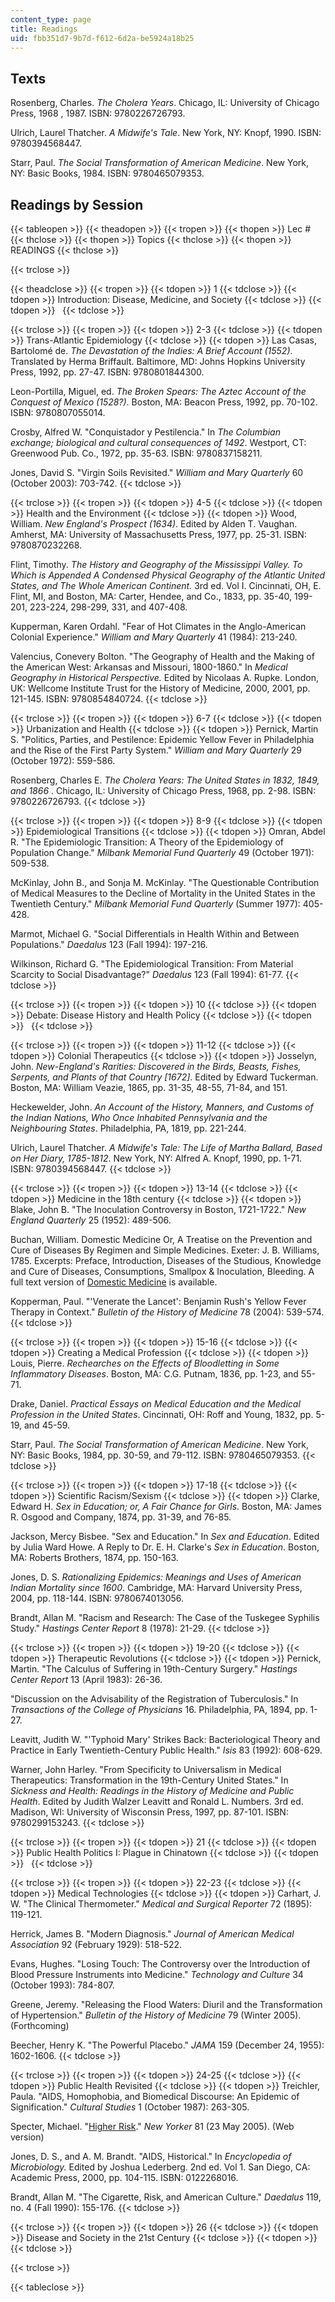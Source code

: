 ```yaml
---
content_type: page
title: Readings
uid: fbb351d7-9b7d-f612-6d2a-be5924a18b25
---
```


Texts
-----

Rosenberg, Charles. _The Cholera Years_. Chicago, IL: University of Chicago Press, 1968 , 1987. ISBN: 9780226726793.

Ulrich, Laurel Thatcher. _A Midwife's Tale_. New York, NY: Knopf, 1990. ISBN: 9780394568447.

Starr, Paul. _The Social Transformation of American Medicine_. New York, NY: Basic Books, 1984. ISBN: 9780465079353.

Readings by Session
-------------------

{{< tableopen >}}
{{< theadopen >}}
{{< tropen >}}
{{< thopen >}}
Lec #
{{< thclose >}}
{{< thopen >}}
Topics
{{< thclose >}}
{{< thopen >}}
READINGS
{{< thclose >}}

{{< trclose >}}

{{< theadclose >}}
{{< tropen >}}
{{< tdopen >}}
1
{{< tdclose >}}
{{< tdopen >}}
Introduction: Disease, Medicine, and Society
{{< tdclose >}}
{{< tdopen >}}
 
{{< tdclose >}}

{{< trclose >}}
{{< tropen >}}
{{< tdopen >}}
2-3
{{< tdclose >}}
{{< tdopen >}}
Trans-Atlantic Epidemiology
{{< tdclose >}}
{{< tdopen >}}
Las Casas, Bartolomé de. _The Devastation of the Indies: A Brief Account (1552)_. Translated by Herma Briffault. Baltimore, MD: Johns Hopkins University Press, 1992, pp. 27-47. ISBN: 9780801844300.  
  
Leon-Portilla, Miguel, ed. _The Broken Spears: The Aztec Account of the Conquest of Mexico (1528?)_. Boston, MA: Beacon Press, 1992, pp. 70-102. ISBN: 9780807055014.  
  
Crosby, Alfred W. "Conquistador y Pestilencia." In _The Columbian exchange; biological and cultural consequences of 1492_. Westport, CT: Greenwood Pub. Co., 1972, pp. 35-63. ISBN: 9780837158211.  
  
Jones, David S. "Virgin Soils Revisited." _William and Mary Quarterly_ 60 (October 2003): 703-742.
{{< tdclose >}}

{{< trclose >}}
{{< tropen >}}
{{< tdopen >}}
4-5
{{< tdclose >}}
{{< tdopen >}}
Health and the Environment
{{< tdclose >}}
{{< tdopen >}}
Wood, William. _New England's Prospect (1634)_. Edited by Alden T. Vaughan. Amherst, MA: University of Massachusetts Press, 1977, pp. 25-31. ISBN: 9780870232268.  
  
Flint, Timothy. _The History and Geography of the Mississippi Valley. To Which is Appended A Condensed Physical Geography of the Atlantic United States, and The Whole American Continent._ 3rd ed. Vol I. Cincinnati, OH, E. Flint, MI, and Boston, MA: Carter, Hendee, and Co., 1833, pp. 35-40, 199-201, 223-224, 298-299, 331, and 407-408.  
  
Kupperman, Karen Ordahl. "Fear of Hot Climates in the Anglo-American Colonial Experience." _William and Mary Quarterly_ 41 (1984): 213-240.  
  
Valencius, Conevery Bolton. "The Geography of Health and the Making of the American West: Arkansas and Missouri, 1800-1860." In _Medical Geography in Historical Perspective._ Edited by Nicolaas A. Rupke. London, UK: Wellcome Institute Trust for the History of Medicine, 2000, 2001, pp. 121-145. ISBN: 9780854840724.
{{< tdclose >}}

{{< trclose >}}
{{< tropen >}}
{{< tdopen >}}
6-7
{{< tdclose >}}
{{< tdopen >}}
Urbanization and Health
{{< tdclose >}}
{{< tdopen >}}
Pernick, Martin S. "Politics, Parties, and Pestilence: Epidemic Yellow Fever in Philadelphia and the Rise of the First Party System." _William and Mary Quarterly_ 29 (October 1972): 559-586.  
  
Rosenberg, Charles E. _The Cholera Years: The United States in 1832, 1849, and 1866_ . Chicago, IL: University of Chicago Press, 1968, pp. 2-98. ISBN: 9780226726793.
{{< tdclose >}}

{{< trclose >}}
{{< tropen >}}
{{< tdopen >}}
8-9
{{< tdclose >}}
{{< tdopen >}}
Epidemiological Transitions
{{< tdclose >}}
{{< tdopen >}}
Omran, Abdel R. "The Epidemiologic Transition: A Theory of the Epidemiology of Population Change." _Milbank Memorial Fund Quarterly_ 49 (October 1971): 509-538.  
  
McKinlay, John B., and Sonja M. McKinlay. "The Questionable Contribution of Medical Measures to the Decline of Mortality in the United States in the Twentieth Century." _Milbank Memorial Fund Quarterly_ (Summer 1977): 405-428.  
  
Marmot, Michael G. "Social Differentials in Health Within and Between Populations." _Daedalus_ 123 (Fall 1994): 197-216.  
  
Wilkinson, Richard G. "The Epidemiological Transition: From Material Scarcity to Social Disadvantage?" _Daedalus_ 123 (Fall 1994): 61-77.
{{< tdclose >}}

{{< trclose >}}
{{< tropen >}}
{{< tdopen >}}
10
{{< tdclose >}}
{{< tdopen >}}
Debate: Disease History and Health Policy
{{< tdclose >}}
{{< tdopen >}}
 
{{< tdclose >}}

{{< trclose >}}
{{< tropen >}}
{{< tdopen >}}
11-12
{{< tdclose >}}
{{< tdopen >}}
Colonial Therapeutics
{{< tdclose >}}
{{< tdopen >}}
Josselyn, John. _New-England's Rarities: Discovered in the Birds, Beasts, Fishes, Serpents, and Plants of that Country \[1672\]_. Edited by Edward Tuckerman. Boston, MA: William Veazie, 1865, pp. 31-35, 48-55, 71-84, and 151.  
  
Heckewelder, John. _An Account of the History, Manners, and Customs of the Indian Nations, Who Once Inhabited Pennsylvania and the Neighbouring States_. Philadelphia, PA, 1819, pp. 221-244.  
  
Ulrich, Laurel Thatcher. _A Midwife's Tale: The Life of Martha Ballard, Based on Her Diary, 1785-1812_. New York, NY: Alfred A. Knopf, 1990, pp. 1-71. ISBN: 9780394568447.
{{< tdclose >}}

{{< trclose >}}
{{< tropen >}}
{{< tdopen >}}
13-14
{{< tdclose >}}
{{< tdopen >}}
Medicine in the 18th century
{{< tdclose >}}
{{< tdopen >}}
Blake, John B. "The Inoculation Controversy in Boston, 1721-1722." _New England Quarterly_ 25 (1952): 489-506.  
  
Buchan, William. Domestic Medicine Or, A Treatise on the Prevention and Cure of Diseases By Regimen and Simple Medicines. Exeter: J. B. Williams, 1785. Excerpts: Preface, Introduction, Diseases of the Studious, Knowledge and Cure of Diseases, Consumptions, Smallpox & Inoculation, Bleeding. A full text version of [Domestic Medicine](http://www.americanrevolution.org/medicine.html) is available.  
  
Kopperman, Paul. "'Venerate the Lancet': Benjamin Rush's Yellow Fever Therapy in Context." _Bulletin of the History of Medicine_ 78 (2004): 539-574.
{{< tdclose >}}

{{< trclose >}}
{{< tropen >}}
{{< tdopen >}}
15-16
{{< tdclose >}}
{{< tdopen >}}
Creating a Medical Profession
{{< tdclose >}}
{{< tdopen >}}
Louis, Pierre. _Rechearches on the Effects of Bloodletting in Some Inflammatory Diseases_. Boston, MA: C.G. Putnam, 1836, pp. 1-23, and 55-71.  
  
Drake, Daniel. _Practical Essays on Medical Education and the Medical Profession in the United States_. Cincinnati, OH: Roff and Young, 1832, pp. 5-19, and 45-59.  
  
Starr, Paul. _The Social Transformation of American Medicine_. New York, NY: Basic Books, 1984, pp. 30-59, and 79-112. ISBN: 9780465079353.
{{< tdclose >}}

{{< trclose >}}
{{< tropen >}}
{{< tdopen >}}
17-18
{{< tdclose >}}
{{< tdopen >}}
Scientific Racism/Sexism
{{< tdclose >}}
{{< tdopen >}}
Clarke, Edward H. _Sex in Education; or, A Fair Chance for Girls_. Boston, MA: James R. Osgood and Company, 1874, pp. 31-39, and 76-85.  
  
Jackson, Mercy Bisbee. "Sex and Education." In _Sex and Education_. Edited by Julia Ward Howe. A Reply to Dr. E. H. Clarke's _Sex in Education_. Boston, MA: Roberts Brothers, 1874, pp. 150-163.  
  
Jones, D. S. _Rationalizing Epidemics: Meanings and Uses of American Indian Mortality since 1600_. Cambridge, MA: Harvard University Press, 2004, pp. 118-144. ISBN: 9780674013056.  
  
Brandt, Allan M. "Racism and Research: The Case of the Tuskegee Syphilis Study." _Hastings Center Report_ 8 (1978): 21-29.
{{< tdclose >}}

{{< trclose >}}
{{< tropen >}}
{{< tdopen >}}
19-20
{{< tdclose >}}
{{< tdopen >}}
Therapeutic Revolutions
{{< tdclose >}}
{{< tdopen >}}
Pernick, Martin. "The Calculus of Suffering in 19th-Century Surgery." _Hastings Center Report_ 13 (April 1983): 26-36.  
  
"Discussion on the Advisability of the Registration of Tuberculosis." In _Transactions of the College of Physicians_ 16. Philadelphia, PA, 1894, pp. 1-27.  
  
Leavitt, Judith W. "'Typhoid Mary' Strikes Back: Bacteriological Theory and Practice in Early Twentieth-Century Public Health." _Isis_ 83 (1992): 608-629.  
  
Warner, John Harley. "From Specificity to Universalism in Medical Therapeutics: Transformation in the 19th-Century United States." In _Sickness and Health: Readings in the History of Medicine and Public Health_. Edited by Judith Walzer Leavitt and Ronald L. Numbers. 3rd ed. Madison, WI: University of Wisconsin Press, 1997, pp. 87-101. ISBN: 9780299153243.
{{< tdclose >}}

{{< trclose >}}
{{< tropen >}}
{{< tdopen >}}
21
{{< tdclose >}}
{{< tdopen >}}
Public Health Politics I: Plague in Chinatown
{{< tdclose >}}
{{< tdopen >}}
 
{{< tdclose >}}

{{< trclose >}}
{{< tropen >}}
{{< tdopen >}}
22-23
{{< tdclose >}}
{{< tdopen >}}
Medical Technologies
{{< tdclose >}}
{{< tdopen >}}
Carhart, J. W. "The Clinical Thermometer." _Medical and Surgical Reporter_ 72 (1895): 119-121.  
  
Herrick, James B. "Modern Diagnosis." _Journal of American Medical Association_ 92 (February 1929): 518-522.  
  
Evans, Hughes. "Losing Touch: The Controversy over the Introduction of Blood Pressure Instruments into Medicine." _Technology and Culture_ 34 (October 1993): 784-807.  
  
Greene, Jeremy. "Releasing the Flood Waters: Diuril and the Transformation of Hypertension." _Bulletin of the History of Medicine_ 79 (Winter 2005). (Forthcoming)  
  
Beecher, Henry K. "The Powerful Placebo." _JAMA_ 159 (December 24, 1955): 1602-1606.
{{< tdclose >}}

{{< trclose >}}
{{< tropen >}}
{{< tdopen >}}
24-25
{{< tdclose >}}
{{< tdopen >}}
Public Health Revisited
{{< tdclose >}}
{{< tdopen >}}
Treichler, Paula. "AIDS, Homophobia, and Biomedical Discourse: An Epidemic of Signification." _Cultural Studies_ 1 (October 1987): 263-305.  
  
Specter, Michael. "[Higher Risk](http://www.newyorker.com/archive/2005/05/23/050523fa_fact)." _New Yorker_ 81 (23 May 2005). (Web version)  
  
Jones, D. S., and A. M. Brandt. "AIDS, Historical." In _Encyclopedia of Microbiology._ Edited by Joshua Lederberg. 2nd ed. Vol 1. San Diego, CA: Academic Press, 2000, pp. 104-115. ISBN: 0122268016.  
  
Brandt, Allan M. "The Cigarette, Risk, and American Culture." _Daedalus_ 119, no. 4 (Fall 1990): 155-176.
{{< tdclose >}}

{{< trclose >}}
{{< tropen >}}
{{< tdopen >}}
26
{{< tdclose >}}
{{< tdopen >}}
Disease and Society in the 21st Century
{{< tdclose >}}
{{< tdopen >}}
 
{{< tdclose >}}

{{< trclose >}}

{{< tableclose >}}
